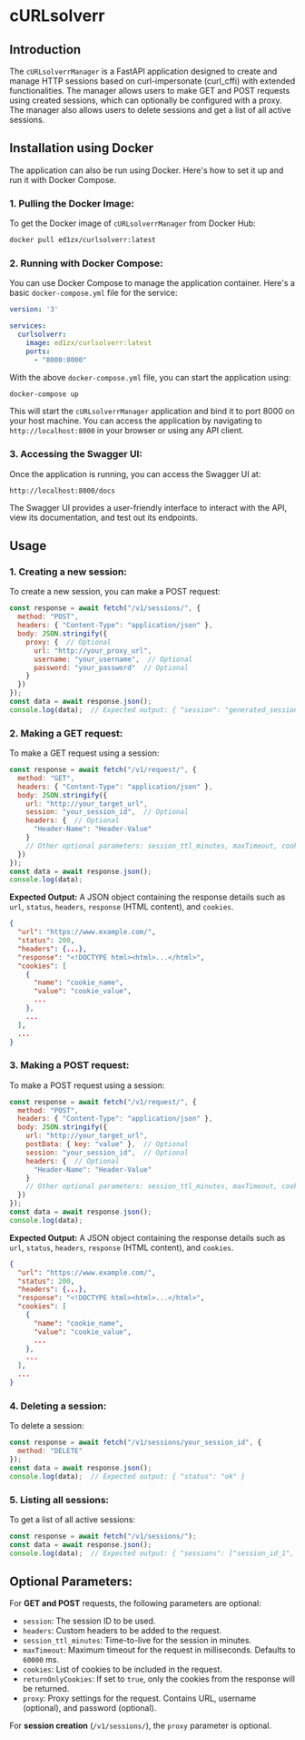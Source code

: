 # cURLsolverr

## Introduction

The `cURLsolverrManager` is a FastAPI application designed to create and manage HTTP sessions based on curl-impersonate (curl_cffi) with extended functionalities. The manager allows users to make GET and POST requests using created sessions, which can optionally be configured with a proxy. The manager also allows users to delete sessions and get a list of all active sessions.


## Installation using Docker

The application can also be run using Docker. Here's how to set it up and run it with Docker Compose.

### 1. Pulling the Docker Image:

To get the Docker image of `cURLsolverrManager` from Docker Hub:

```bash
docker pull ed1zx/curlsolverr:latest
```

### 2. Running with Docker Compose:

You can use Docker Compose to manage the application container. Here's a basic `docker-compose.yml` file for the service:

```yaml
version: '3'

services:
  curlsolverr:
    image: ed1zx/curlsolverr:latest
    ports:
      - "8000:8000"
```

With the above `docker-compose.yml` file, you can start the application using:

```bash
docker-compose up
```

This will start the `cURLsolverrManager` application and bind it to port 8000 on your host machine. You can access the application by navigating to `http://localhost:8000` in your browser or using any API client.


### 3. Accessing the Swagger UI:

Once the application is running, you can access the Swagger UI at:

```
http://localhost:8000/docs
```

The Swagger UI provides a user-friendly interface to interact with the API, view its documentation, and test out its endpoints.

## Usage

### 1. Creating a new session:

To create a new session, you can make a POST request:

```javascript
const response = await fetch("/v1/sessions/", {
  method: "POST",
  headers: { "Content-Type": "application/json" },
  body: JSON.stringify({
    proxy: {  // Optional
      url: "http://your_proxy_url",
      username: "your_username",  // Optional
      password: "your_password"  // Optional
    }
  })
});
const data = await response.json();
console.log(data);  // Expected output: { "session": "generated_session_id" }
```

### 2. Making a GET request:

To make a GET request using a session:

```javascript
const response = await fetch("/v1/request/", {
  method: "GET",
  headers: { "Content-Type": "application/json" },
  body: JSON.stringify({
    url: "http://your_target_url",
    session: "your_session_id",  // Optional
    headers: {  // Optional
      "Header-Name": "Header-Value"
    }
    // Other optional parameters: session_ttl_minutes, maxTimeout, cookies, returnOnlyCookies, proxy
  })
});
const data = await response.json();
console.log(data); 
```

**Expected Output:** A JSON object containing the response details such as `url`, `status`, `headers`, `response` (HTML content), and `cookies`.

```json
{
  "url": "https://www.example.com/",
  "status": 200,
  "headers": {...},
  "response": "<!DOCTYPE html><html>...</html>",
  "cookies": [
    {
      "name": "cookie_name",
      "value": "cookie_value",
      ...
    },
    ...
  ],
  ...
}
```

### 3. Making a POST request:

To make a POST request using a session:

```javascript
const response = await fetch("/v1/request/", {
  method: "POST",
  headers: { "Content-Type": "application/json" },
  body: JSON.stringify({
    url: "http://your_target_url",
    postData: { key: "value" },  // Optional
    session: "your_session_id",  // Optional
    headers: {  // Optional
      "Header-Name": "Header-Value"
    }
    // Other optional parameters: session_ttl_minutes, maxTimeout, cookies, returnOnlyCookies, proxy
  })
});
const data = await response.json();
console.log(data); 
```

**Expected Output:** A JSON object containing the response details such as `url`, `status`, `headers`, `response` (HTML content), and `cookies`.

```json
{
  "url": "https://www.example.com/",
  "status": 200,
  "headers": {...},
  "response": "<!DOCTYPE html><html>...</html>",
  "cookies": [
    {
      "name": "cookie_name",
      "value": "cookie_value",
      ...
    },
    ...
  ],
  ...
}
```

### 4. Deleting a session:

To delete a session:

```javascript
const response = await fetch("/v1/sessions/your_session_id", {
  method: "DELETE"
});
const data = await response.json();
console.log(data);  // Expected output: { "status": "ok" }
```

### 5. Listing all sessions:

To get a list of all active sessions:

```javascript
const response = await fetch("/v1/sessions/");
const data = await response.json();
console.log(data);  // Expected output: { "sessions": ["session_id_1", "session_id_2", ...] }
```

## Optional Parameters:

For **GET and POST** requests, the following parameters are optional:

- `session`: The session ID to be used.
- `headers`: Custom headers to be added to the request.
- `session_ttl_minutes`: Time-to-live for the session in minutes.
- `maxTimeout`: Maximum timeout for the request in milliseconds. Defaults to `60000` ms.
- `cookies`: List of cookies to be included in the request.
- `returnOnlyCookies`: If set to `true`, only the cookies from the response will be returned.
- `proxy`: Proxy settings for the request. Contains URL, username (optional), and password (optional).

For **session creation** (`/v1/sessions/`), the `proxy` parameter is optional.
